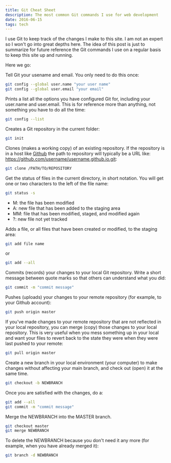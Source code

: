 ```yaml
---
title: Git Cheat Sheet
description: The most common Git commands I use for web development
date: 2016-06-15
tags: tech
---
```


I use Git to keep track of the changes I make to this site. I am not an expert so I won't go into great depths here. The idea of this post is just to summarize for future reference the Git commands I use on a regular basis to keep this site up and running. 

Here we go:

Tell Git your usename and email. You only need to do this once:
``` bash
git config --global user.name "your user name"
git config --global user.email "your email"
```
Prints a list all the options you have configured Git for, including your user.name and user.email. This is for reference more than anything, not something you have to do all the time:

``` bash
git config --list
```
Creates a Git repository in the current folder:

``` bash
git init
```
Clones (makes a working copy) of an existing repository. If the repository is in a host like [Github](http://www.github.com) the path to repository will typically be a URL like: https://github.com/username/username.github.io.git:

``` bash
git clone /PATH/TO/REPOSITORY
```

Get the status of files in the current directory, in short notation. You will get one or two characters to the left of the file name: 

``` bash
git status -s
```

* M: the file has been modified
* A: new file that has been added to the staging area
* MM: file that has been modified, staged, and modified again
* ?: new file not yet tracked

Adds a file, or all files that have been created or modified, to the staging area:

``` bash
git add file name
```
or

``` bash
git add --all
```

Commits (records) your changes to your local Git repository. Write a short message between quote marks so that others can understand what you did:

``` bash
git commit -m "commit message"
```

Pushes (uploads) your changes to your remote repository (for example, to your Github account):

``` bash
git push origin master
```

If you've made changes to your remote repository that are not reflected in your local repository, you can merge (copy) those changes to your local repository. This is very useful when you mess something up in your local and want your files to revert back to the state they were when they were last pushed to your remote:

``` bash
git pull origin master
```

Create a new branch in your local environment (your computer) to make changes without affecting your main branch, and check out (open) it at the same time.

``` bash
git checkout -b NEWBRANCH
```

Once you are satisfied with the changes, do a: 
``` bash
git add --all
git commit -m "commit message"
```

Merge the NEWBRANCH into the MASTER branch.

``` bash
git checkout master
git merge NEWBRANCH
```

To delete the NEWBRANCH because you don't need it any more (for example, when you have already merged it):

``` bash
git branch -d NEWBRANCH
```
